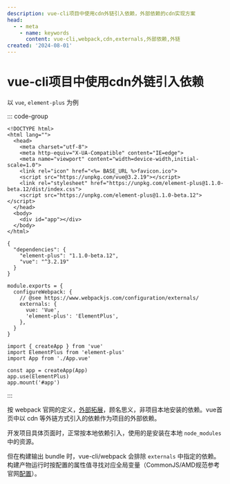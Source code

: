 ```yaml
---
description: vue-cli项目中使用cdn外链引入依赖，外部依赖的cdn实现方案
head:
  - - meta
    - name: keywords
      content: vue-cli,webpack,cdn,externals,外部依赖,外链
created: '2024-08-01'
---
```


# vue-cli项目中使用cdn外链引入依赖

以 `vue`, `element-plus` 为例

::: code-group

```html{8-10} [index.html]
<!DOCTYPE html>
<html lang="">
  <head>
    <meta charset="utf-8">
    <meta http-equiv="X-UA-Compatible" content="IE=edge">
    <meta name="viewport" content="width=device-width,initial-scale=1.0">
    <link rel="icon" href="<%= BASE_URL %>favicon.ico">
    <script src="https://unpkg.com/vue@3.2.19"></script>
    <link rel="stylesheet" href="https://unpkg.com/element-plus@1.1.0-beta.12/dist/index.css">
    <script src="https://unpkg.com/element-plus@1.1.0-beta.12"></script>
  </head>
  <body>
    <div id="app"></div>
  </body>
</html>

```

```json{3,4} [package.json]
{
  "dependencies": {
    "element-plus": "1.1.0-beta.12",
    "vue": "^3.2.19"
  }
}
```

```js{5,6} [vue.config.js]
module.exports = {
  configureWebpack: {
    // @see https://www.webpackjs.com/configuration/externals/
    externals: {
      vue: 'Vue',
      'element-plus': 'ElementPlus',
    },
  }
}
```

```js{1-2,6} [main.js]
import { createApp } from 'vue'
import ElementPlus from 'element-plus'
import App from './App.vue'

const app = createApp(App)
app.use(ElementPlus)
app.mount('#app')
```

:::

按 webpack 官网的定义，[外部拓展](https://www.webpackjs.com/configuration/externals/)，顾名思义，非项目本地安装的依赖。vue首页中以 cdn 等外链方式引入的依赖作为项目的外部依赖。

开发项目具体页面时，正常按本地依赖引入，使用的是安装在本地 `node_modules` 中的资源。

但在构建输出 bundle 时，vue-cli/webpack 会排除 `externals` 中指定的依赖。构建产物运行时按配置的属性值寻找对应全局变量（CommonJS/AMD规范参考官网[配置](https://www.webpackjs.com/configuration/externals/#object)）。
